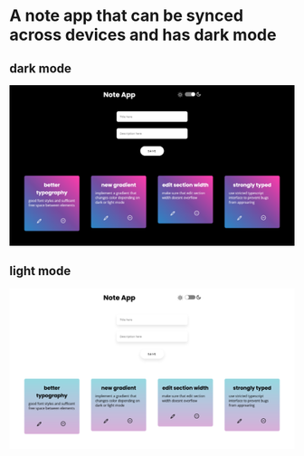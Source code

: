 # A note app that can be synced across devices and has dark mode

## dark mode
![light mode](./darknote.png)

## light mode

![light mode](./lightnote.png)
